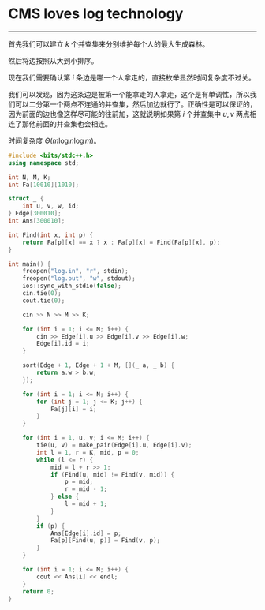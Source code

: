 # CMS loves log technology
---

首先我们可以建立 $k$ 个并查集来分别维护每个人的最大生成森林。

然后将边按照从大到小排序。

现在我们需要确认第 $i$ 条边是哪一个人拿走的，直接枚举显然时间复杂度不过关。

我们可以发现，因为这条边是被第一个能拿走的人拿走，这个是有单调性，所以我们可以二分第一个两点不连通的并查集，然后加边就行了。正确性是可以保证的，因为前面的边也像这样尽可能的往前加，这就说明如果第 $i$ 个并查集中 $u,v$ 两点相连了那他前面的并查集也会相连。

时间复杂度 $\Theta(m \log n \log m)$。

```cpp
#include <bits/stdc++.h>
using namespace std;

int N, M, K;
int Fa[10010][1010];

struct _ {
    int u, v, w, id;
} Edge[300010];
int Ans[300010];

int Find(int x, int p) {
    return Fa[p][x] == x ? x : Fa[p][x] = Find(Fa[p][x], p);
}

int main() {
    freopen("log.in", "r", stdin);
    freopen("log.out", "w", stdout);
    ios::sync_with_stdio(false);
    cin.tie(0);
    cout.tie(0);

    cin >> N >> M >> K;

    for (int i = 1; i <= M; i++) {
        cin >> Edge[i].u >> Edge[i].v >> Edge[i].w;
        Edge[i].id = i;
    }

    sort(Edge + 1, Edge + 1 + M, [](_ a, _ b) {
        return a.w > b.w;
    });

    for (int i = 1; i <= N; i++) {
        for (int j = 1; j <= K; j++) {
            Fa[j][i] = i;
        }
    }

    for (int i = 1, u, v; i <= M; i++) {
        tie(u, v) = make_pair(Edge[i].u, Edge[i].v);
        int l = 1, r = K, mid, p = 0;
        while (l <= r) {
            mid = l + r >> 1;
            if (Find(u, mid) != Find(v, mid)) {
                p = mid;
                r = mid - 1;
            } else {
                l = mid + 1;
            }
        }
        if (p) {
            Ans[Edge[i].id] = p;
            Fa[p][Find(u, p)] = Find(v, p);
        }
    }

    for (int i = 1; i <= M; i++) {
        cout << Ans[i] << endl;
    }
    return 0;
}
```